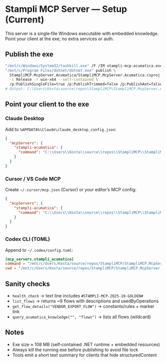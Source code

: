 # Stampli MCP Server — Setup (Current)

This server is a single‑file Windows executable with embedded knowledge. Point your client at the exe; no extra services or auth.

## Publish the exe
```bash
"/mnt/c/Windows/System32/taskkill.exe" /F /IM stampli-mcp-acumatica.exe || true
"/mnt/c/Program Files/dotnet/dotnet.exe" publish \
  StampliMCP.McpServer.Acumatica/StampliMCP.McpServer.Acumatica.csproj \
  -c Release -r win-x64 --self-contained \
  /p:PublishSingleFile=true /p:PublishTrimmed=false /p:PublishAot=false --nologo
# Output: C:\Users\Kosta\source\repos\StampliMCP\StampliMCP.McpServer.Acumatica\bin\Release\net10.0\win-x64\publish\stampli-mcp-acumatica.exe
```

## Point your client to the exe

### Claude Desktop
Add to `%APPDATA%\Claude\claude_desktop_config.json`:
```json
{
  "mcpServers": {
    "stampli-acumatica": {
      "command": "C:\\Users\\Kosta\\source\\repos\\StampliMCP\\StampliMCP.McpServer.Acumatica\\bin\\Release\\net10.0\\win-x64\\publish\\stampli-mcp-acumatica.exe"
    }
  }
}
```

### Cursor / VS Code MCP
Create `~/.cursor/mcp.json` (Cursor) or your editor’s MCP config:
```json
{
  "mcpServers": {
    "stampli-acumatica": {
      "command": "C:\\Users\\Kosta\\source\\repos\\StampliMCP\\StampliMCP.McpServer.Acumatica\\bin\\Release\\net10.0\\win-x64\\publish\\stampli-mcp-acumatica.exe"
    }
  }
}
```

### Codex CLI (TOML)
Append to `~/.codex/config.toml`:
```toml
[mcp_servers.stampli_acumatica]
command = "/mnt/c/Users/Kosta/source/repos/StampliMCP/StampliMCP.McpServer.Acumatica/bin/Release/net10.0/win-x64/publish/stampli-mcp-acumatica.exe"
cwd = "/mnt/c/Users/Kosta/source/repos/StampliMCP/StampliMCP.McpServer.Acumatica"
```

## Sanity checks
- `health_check` → text line includes `#STAMPLI-MCP-2025-10-GOLDEN#`
- `list_flows` → returns ~9 flows with descriptions and usedByOperations
- `get_flow_details("VENDOR_EXPORT_FLOW")` → constants/rules + marker link
- `query_acumatica_knowledge("", "flows")` → lists all flows (wildcard)

## Notes
- Exe size ≈ 108 MB (self‑contained .NET runtime + embedded resources)
- Always kill the running exe before publishing to avoid file lock
- Tools emit a short text summary for clients that hide structuredContent


